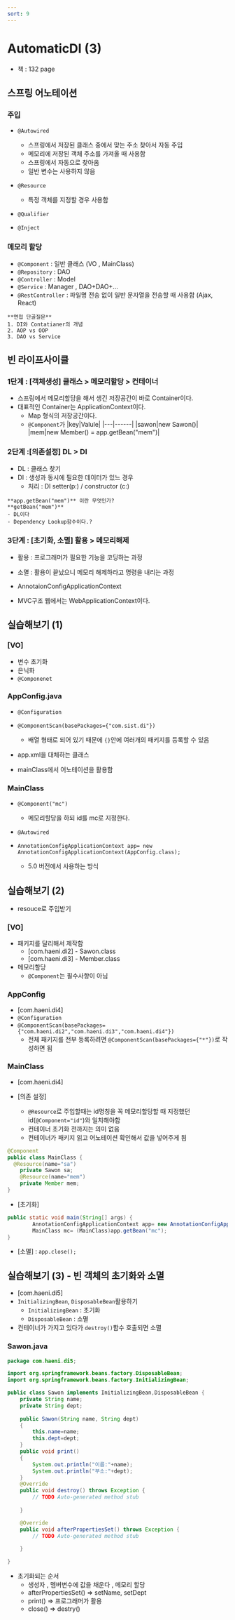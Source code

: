 ```yaml
---
sort: 9
---
```


# AutomaticDI (3)
- 책 : 132 page


## 스프링 어노테이션

### 주입
- `@Autowired`
  - 스프링에서 저장된 클래스 중에서 맞는 주소 찾아서 자동 주입
  - 메모리에 저장된 객체 주소를 가져올 때 사용함
  - 스프링에서 자동으로 찾아옴
  - 일반 변수는 사용하지 않음
- `@Resource`
  - 특정 객체를 지정할 경우 사용함
  
- `@Qualifier` 
- `@Inject`

### 메모리 할당
- `@Component` : 일반 클래스 (VO , MainClass)
- `@Repository` : DAO
- `@Controller` : Model
- `@Service` : Manager , DAO+DAO+...
- `@RestController` : 파일명 전송 없이 일반 문자열을 전송할 때 사용함 (Ajax, React)

```tip
**면접 단골질문**
1. DI와 Contatianer의 개념
2. AOP vs OOP
3. DAO vs Service
```

## 빈 라이프사이클
### 1단계 : [객체생성] 클래스 > 메모리할당 > 컨테이너
- 스프링에서 메모리할당을 해서 생긴 저장공간이 바로 Container이다.
- 대표적인 Container는 ApplicationContext이다.
  - Map 형식의 저장공간이다.
  - `@Component`가 
  |key|Valule|
  |---|------|
  |sawon|new Sawon()|
  |mem|new Member() = app.getBean("mem")|

### 2단계 :[의존설정] DL > DI
- DL : 클래스 찾기
- DI : 생성과 동시에 필요한 데이터가 있느 경우
  - 처리 : DI setter(p:) / constructor (c:)

```Danger
**app.getBean("mem")** 이란 무엇인가?
**getBean("mem")**
- DL이다
- Dependency Lookup함수이다.?
```
### 3단계 : [초기화, 소멸] 활용 > 메모리해제
- 활용 : 프로그래머가 필요한 기능을 코딩하는 과정
- 소멸 : 활용이 끝났으니 메모리 해제하라고 명령을 내리는 과정

  
- AnnotaionConfigApplicationContext
- MVC구조 웹에서는 WebApplicationContext이다.

## 실습해보기 (1)

### [VO]

- 변수 초기화
- 은닉화
- `@Componenet`

### AppConfig.java
- `@Configuration`
- `@ComponentScan(basePackages={"com.sist.di"})`
  - 배열 형태로 되어 있기 때문에 `{}`안에 여러개의 패키지를 등록할 수 있음

- app.xml을 대체하는 클래스
- mainClass에서 어노테이션을 활용함


### MainClass
- `@Component("mc")`
  - 메모리할당을 하되 id를 mc로 지정한다.
- `@Autowired`

- `AnnotationConfigApplicationContext app= new AnnotationConfigApplicationContext(AppConfig.class);`
  - 5.0 버전에서 사용하는 방식
  
## 실습해보기 (2)
- resouce로 주입받기

### [VO]
- 패키지를 달리해서 제작함
  - [com.haeni.di2] - Sawon.class
  - [com.haeni.di3] - Member.class
- 메모리할당
  - `@Component`는 필수사항이 아님
  
### AppConfig
- [com.haeni.di4]
- `@Configuration`
- `@ComponentScan(basePackages={"com.haeni.di2","com.haeni.di3","com.haeni.di4"})`
  - 전체 패키지를 전부 등록하려면 `@ComponentScan(basePackages={"*"})`로 작성하면 됨

### MainClass
- [com.haeni.di4]

- [의존 설정]
  - `@Resource`로 주입할때는 id명칭을 꼭 메모리할당할 때 지정했던 id(`@Component="id"`)와 일치해야함
  - 컨테이너 초기화 전까지는 의미 없음 
  - 컨테이너가 패키지 읽고 어노테이션 확인해서 값을 넣어주게 됨
  
```java
@Component
public class MainClass {
  @Resource(name="sa")
	private Sawon sa;
	@Resource(name="mem")
	private Member mem;
}
```


- [초기화]

```java
public static void main(String[] args) {
		AnnotationConfigApplicationContext app= new AnnotationConfigApplicationContext(AppConfig.class);
		MainClass mc= (MainClass)app.getBean("mc");
}
```

- [소멸] : `app.close();`


## 실습해보기 (3) - 빈 객체의 초기화와 소멸
- [com.haeni.di5]
- `InitializingBean`, `DisposableBean`활용하기
	- `InitializingBean` : 초기화 
	- `DisposableBean` : 소멸
- 컨테이너가 가지고 있다가 `destroy()`함수 호출되면 소멸


### Sawon.java

```java
package com.haeni.di5;

import org.springframework.beans.factory.DisposableBean;
import org.springframework.beans.factory.InitializingBean;

public class Sawon implements InitializingBean,DisposableBean {
	private String name;
	private String dept;
	
	public Sawon(String name, String dept)
	{
		this.name=name;
		this.dept=dept;
	}
	public void print()
	{
		System.out.println("이름:"+name);
		System.out.println("부소:"+dept);
	}
	@Override
	public void destroy() throws Exception {
		// TODO Auto-generated method stub
		
	}

	@Override
	public void afterPropertiesSet() throws Exception {
		// TODO Auto-generated method stub
		
	}

}
```

- 초기화되는 순서
  - 생성자 , 멤버변수에 값을 채운다 , 메모리 할당
  - afterPropertiesSet() => setName, setDept
  - print() => 프로그래머가 활용
  - close() => destry()
